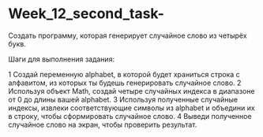# Week_12_second_task-

Создать программу, которая генерирует случайное слово из четырёх букв.

Шаги для выполнения задания:

1 Создай переменную alphabet, в которой будет храниться строка с алфавитом, из которых ты будешь генерировать случайное слово.
2 Используя объект Math, создай четыре случайных индекса в диапазоне от 0 до длины вашей alphabet.
3 Используя полученные случайные индексы, извлеки соответствующие символы из alphabet и объедини их в строку, чтобы сформировать случайное слово.
4 Выведи полученное случайное слово на экран, чтобы проверить результат.